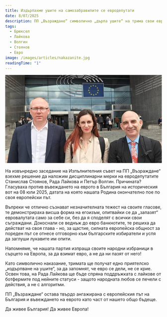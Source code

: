 ```yaml
---
title: Издърпахме ушите на самозабравилите се евродепутати
date: 8/07/2025
description: ПП „Възраждане“ символично „дърпа ушите“ на трима свои евродепутати, гласували против еврото, като на Рада Лайкова допълнително спира и бот-лайковете, за да напомни, че евро се споделя, а не се крие.
tags:
  - Брюксел
  - Лайкова
  - Волгин
  - Стоянов
  - Евро
image: /images/articles/nakazanite.jpg
readingTime: "1"
---
```


![preview](/images/articles/nakazanite.jpg)

На извънредно заседание на Изпълнителния съвет на ПП „Възраждане“ взехме решение да наложим дисциплинарни мерки на евродепутатите Станислав Стоянов, Рада Лайкова и Петър Волгин. Причината? Гласуваха против въвеждането на еврото в България на историческия вот на 08 юли 2025, датата на която нашата Родина окончателно пое по своя европейски път. 

Въпреки че отлично съзнават незначителната тежест на своите гласове, те демонстрираха висша форма на егоизъм, опитвайки се да „запазят“ евровалутата само за себе си, без да я споделят с всички свои съграждани. Докоснали се веднъж до евро банкнотите, те решиха да действат на своя глава - но, за щастие, силната европейска общност за пореден път се отнесе отговорно към българските избиратели и успя да заглуши лукавите им опити.

Напомняме, че нашата партия изпраща своите народни избраници в сърцето на Европа, за да взимат евро, а не да ни пазят от него!

Като символично наказание, тримата ще получат едно приятелско „издърпване на ушите“, за да запомнят, че евро се дели, не се крие. Освен това, на Рада Лайкова ще бъде спряна поддръжката с лайкове от ботфермите под нейните статуси - защото народната любов се печели с действия, а не с алгоритми.

ПП „Възраждане“ остава твърдо ангажирана с европейския път на България и въвеждането на еврото като част от нашето общо бъдеще.

Да живее България!
Да живее Европа!
